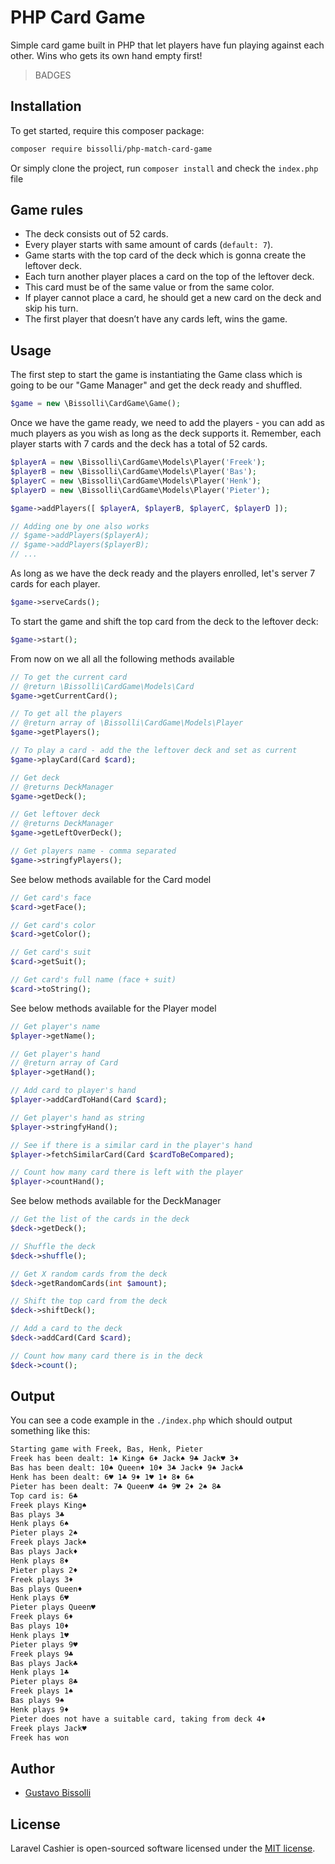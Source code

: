 # PHP Card Game
Simple card game built in PHP that let players have fun playing against each other. Wins who gets its own hand empty first!

> BADGES

## Installation
To get started, require this composer package:

```bash
composer require bissolli/php-match-card-game
```

Or simply clone the project, run `composer install` and check the `index.php` file

## Game rules
- The deck consists out of 52 cards.
- Every player starts with same amount of cards (`default: 7`).
- Game starts with the top card of the deck which is gonna create the leftover deck.
- Each turn another player places a card on the top of the leftover deck.
- This card must be of the same value or from the same color.
- If player cannot place a card, he should get a new card on the deck and skip his turn.
- The first player that doesn’t have any cards left, wins the game.

## Usage
The first step to start the game is instantiating the Game class which is going to be our "Game Manager" and get the deck ready and shuffled.
```php
$game = new \Bissolli\CardGame\Game();
```

Once we have the game ready, we need to add the players - you can add as much players as you wish as long as the deck supports it.
Remember, each player starts with 7 cards and the deck has a total of 52 cards.
```php
$playerA = new \Bissolli\CardGame\Models\Player('Freek');
$playerB = new \Bissolli\CardGame\Models\Player('Bas');
$playerC = new \Bissolli\CardGame\Models\Player('Henk');
$playerD = new \Bissolli\CardGame\Models\Player('Pieter');

$game->addPlayers([ $playerA, $playerB, $playerC, $playerD ]);

// Adding one by one also works
// $game->addPlayers($playerA);
// $game->addPlayers($playerB);
// ...
```

As long as we have the deck ready and the players enrolled, let's server 7 cards for each player.
```php
$game->serveCards();
```

To start the game and shift the top card from the deck to the leftover deck:
```php
$game->start();
```

From now on we all all the following methods available
````php
// To get the current card
// @return \Bissolli\CardGame\Models\Card
$game->getCurrentCard();

// To get all the players
// @return array of \Bissolli\CardGame\Models\Player
$game->getPlayers();

// To play a card - add the the leftover deck and set as current
$game->playCard(Card $card);

// Get deck
// @returns DeckManager
$game->getDeck();

// Get leftover deck
// @returns DeckManager
$game->getLeftOverDeck();

// Get players name - comma separated
$game->stringfyPlayers();
````

See below methods available for the Card model
```php
// Get card's face
$card->getFace();

// Get card's color
$card->getColor();

// Get card's suit
$card->getSuit();

// Get card's full name (face + suit)
$card->toString();
```

See below methods available for the Player model
```php
// Get player's name
$player->getName();

// Get player's hand
// @return array of Card
$player->getHand();

// Add card to player's hand
$player->addCardToHand(Card $card);

// Get player's hand as string
$player->stringfyHand();

// See if there is a similar card in the player's hand
$player->fetchSimilarCard(Card $cardToBeCompared);

// Count how many card there is left with the player
$player->countHand();
```

See below methods available for the DeckManager
```php
// Get the list of the cards in the deck 
$deck->getDeck();

// Shuffle the deck
$deck->shuffle();

// Get X random cards from the deck
$deck->getRandomCards(int $amount);

// Shift the top card from the deck
$deck->shiftDeck();

// Add a card to the deck
$deck->addCard(Card $card);

// Count how many card there is in the deck
$deck->count();
```

## Output
You can see a code example in the `./index.php` which should output something like this:
```html
Starting game with Freek, Bas, Henk, Pieter
Freek has been dealt: 1♠ King♠ 6♦ Jack♠ 9♣ Jack♥ 3♦ 
Bas has been dealt: 10♠ Queen♦ 10♦ 3♣ Jack♦ 9♠ Jack♣ 
Henk has been dealt: 6♥ 1♣ 9♦ 1♥ 1♦ 8♦ 6♠ 
Pieter has been dealt: 7♣ Queen♥ 4♠ 9♥ 2♦ 2♠ 8♣ 
Top card is: 6♣
Freek plays King♠
Bas plays 3♣
Henk plays 6♠
Pieter plays 2♠
Freek plays Jack♠
Bas plays Jack♦
Henk plays 8♦
Pieter plays 2♦
Freek plays 3♦
Bas plays Queen♦
Henk plays 6♥
Pieter plays Queen♥
Freek plays 6♦
Bas plays 10♦
Henk plays 1♥
Pieter plays 9♥
Freek plays 9♣
Bas plays Jack♣
Henk plays 1♣
Pieter plays 8♣
Freek plays 1♠
Bas plays 9♠
Henk plays 9♦
Pieter does not have a suitable card, taking from deck 4♦
Freek plays Jack♥
Freek has won
```

## Author
- [Gustavo Bissolli](mailto:gustavo.bissolli@gmail.com)

## License

Laravel Cashier is open-sourced software licensed under the [MIT license](https://opensource.org/licenses/MIT).
